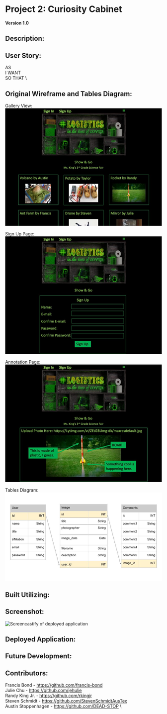# Project 2: Curiosity Cabinet

**Version 1.0**
## Description:

## User Story:

AS \
I WANT \
SO THAT \
## Original Wireframe and Tables Diagram:

Gallery View: \
![Slide 1 containing homepage layout](./README_Files/Slide1.jpeg)

Sign Up Page: \
![Slide 2 containing sign up page layout](./README_Files/Slide2.jpeg)

Annotation Page: \
![Slide 3 containing upload and annotation page](./README_Files/Slide3.jpeg)

Tables Diagram: \
![Slide 4 containing tables diagram](./README_Files/Slide4.jpg)

## Built Utilizing:

## Screenshot:

![Screencastify of deployed application]()

## Deployed Application:


## Future Development:

## Contributors:

Francis Bond - <https://github.com/francis-bond> \
Julie Chu - <https://github.com/jehulie> \
Randy King Jr. - <https://github.com/rkingjr> \
Steven Schmidt - <https://github.com/StevenSchmidtAusTex> \
Austin Stoppenhagen - <https://github.com/DEAD-STOP> \
